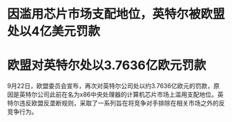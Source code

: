 # 因滥用芯片市场支配地位，英特尔被欧盟处以4亿美元罚款

# 欧盟对英特尔处以3.7636亿欧元罚款

9月22日，欧盟委员会宣布，再次对英特尔公司处以约3.7636亿欧元的罚款，原因是英特尔公司此前在名为x86中央处理器的计算机芯片市场上滥用支配地位。英特尔违反欧盟反垄断规则，采取了一系列旨在将竞争对手排除在相关市场之外的反竞争行为。

